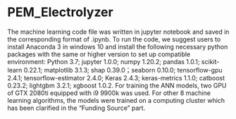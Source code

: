 # PEM_Electrolyzer
The machine learning code file was written in jupyter notebook and saved in the corresponding format of .ipynb. To run the code, we suggest users to install Anaconda 3 in windows 10 and install the following necessary python packages with the same or higher version to set up compatible environment: Python 3.7; jupyter 1.0.0; numpy 1.20.2; pandas 1.0.1; scikit-learn 0.22.1; matplotlib 3.1.3; shap 0.39.0；seaborn 0.10.0; tensorflow-gpu 2.4.1; tensorflow-estimator 2.4.0; Keras 2.4.3; keras-metrics 1.1.0; catboost 0.23.2; lightgbm 3.2.1; xgboost 1.0.2. For training the ANN models, two GPU of GTX 2080ti equipped with i9 9900k was used. For other 8 machine learning algorithms, the models were trained on a computing cluster which has been clarified in the “Funding Source” part.
